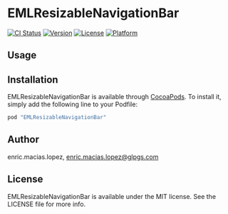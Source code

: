# EMLResizableNavigationBar

[![CI Status](http://img.shields.io/travis/enric.macias.lopez/EMLResizableNavigationBar.svg?style=flat)](https://travis-ci.org/enric.macias.lopez/EMLResizableNavigationBar)
[![Version](https://img.shields.io/cocoapods/v/EMLResizableNavigationBar.svg?style=flat)](http://cocoapods.org/pods/EMLResizableNavigationBar)
[![License](https://img.shields.io/cocoapods/l/EMLResizableNavigationBar.svg?style=flat)](http://cocoapods.org/pods/EMLResizableNavigationBar)
[![Platform](https://img.shields.io/cocoapods/p/EMLResizableNavigationBar.svg?style=flat)](http://cocoapods.org/pods/EMLResizableNavigationBar)

## Usage

## Installation

EMLResizableNavigationBar is available through [CocoaPods](http://cocoapods.org). To install
it, simply add the following line to your Podfile:

```ruby
pod "EMLResizableNavigationBar"
```

## Author

enric.macias.lopez, enric.macias.lopez@glpgs.com

## License

EMLResizableNavigationBar is available under the MIT license. See the LICENSE file for more info.
